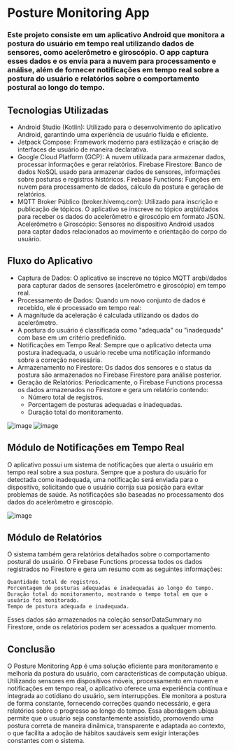 # Posture Monitoring App

### Este projeto consiste em um aplicativo Android que monitora a postura do usuário em tempo real utilizando dados de sensores, como acelerômetro e giroscópio. O app captura esses dados e os envia para a nuvem para processamento e análise, além de fornecer notificações em tempo real sobre a postura do usuário e relatórios sobre o comportamento postural ao longo do tempo.
## Tecnologias Utilizadas

-  Android Studio (Kotlin): Utilizado para o desenvolvimento do aplicativo Android, garantindo uma experiência de usuário fluída e eficiente.
- Jetpack Compose: Framework moderno para estilização e criação de interfaces de usuário de maneira declarativa.
- Google Cloud Platform (GCP): A nuvem utilizada para armazenar dados, processar informações e gerar relatórios.
        Firebase Firestore: Banco de dados NoSQL usado para armazenar dados de sensores, informações sobre posturas e registros históricos.
        Firebase Functions: Funções em nuvem para processamento de dados, cálculo da postura e geração de relatórios.
- MQTT Broker Público (broker.hivemq.com): Utilizado para inscrição e publicação de tópicos. O aplicativo se inscreve no tópico arqbi/dados para receber os dados do acelerômetro e giroscópio em formato JSON.
    Acelerômetro e Giroscópio: Sensores no dispositivo Android usados para captar dados relacionados ao movimento e orientação do corpo do usuário.

## Fluxo do Aplicativo

- Captura de Dados: O aplicativo se inscreve no tópico MQTT arqbi/dados para capturar dados de sensores (acelerômetro e giroscópio) em tempo real.
- Processamento de Dados: Quando um novo conjunto de dados é recebido, ele é processado em tempo real:
- A magnitude da aceleração é calculada utilizando os dados do acelerômetro.
-  A postura do usuário é classificada como "adequada" ou "inadequada" com base em um critério predefinido.
- Notificações em Tempo Real: Sempre que o aplicativo detecta uma postura inadequada, o usuário recebe uma notificação informando sobre a correção necessária.
- Armazenamento no Firestore: Os dados dos sensores e o status da postura são armazenados no Firebase Firestore para análise posterior.
- Geração de Relatórios: Periodicamente, o Firebase Functions processa os dados armazenados no Firestore e gera um relatório contendo:
     - Número total de registros.
     - Porcentagem de posturas adequadas e inadequadas.
     -  Duração total do monitoramento.
 
  
![image](https://github.com/user-attachments/assets/64c8e532-9259-4264-98ca-cb43662e7ad5)  ![image](https://github.com/user-attachments/assets/32e0d063-3d04-4496-99f6-88f9de398366)


## Módulo de Notificações em Tempo Real

O aplicativo possui um sistema de notificações que alerta o usuário em tempo real sobre a sua postura. Sempre que a postura do usuário for detectada como inadequada, uma notificação será enviada para o dispositivo, solicitando que o usuário corrija sua posição para evitar problemas de saúde. As notificações são baseadas no processamento dos dados do acelerômetro e giroscópio.

![image](https://github.com/user-attachments/assets/8fcab2b3-3052-421c-9007-d162cf32dcf2)


## Módulo de Relatórios

O sistema também gera relatórios detalhados sobre o comportamento postural do usuário. O Firebase Functions processa todos os dados registrados no Firestore e gera um resumo com as seguintes informações:

    Quantidade total de registros.
    Porcentagem de posturas adequadas e inadequadas ao longo do tempo.
    Duração total do monitoramento, mostrando o tempo total em que o usuário foi monitorado.
    Tempo de postura adequada e inadequada.

Esses dados são armazenados na coleção sensorDataSummary no Firestore, onde os relatórios podem ser acessados a qualquer momento.


## Conclusão

O Posture Monitoring App é uma solução eficiente para monitoramento e melhoria da postura do usuário, com características de computação ubíqua. Utilizando sensores em dispositivos móveis, processamento em nuvem e notificações em tempo real, o aplicativo oferece uma experiência contínua e integrada ao cotidiano do usuário, sem interrupções. Ele monitora a postura de forma constante, fornecendo correções quando necessário, e gera relatórios sobre o progresso ao longo do tempo. Essa abordagem ubíqua permite que o usuário seja constantemente assistido, promovendo uma postura correta de maneira dinâmica, transparente e adaptada ao contexto, o que facilita a adoção de hábitos saudáveis sem exigir interações constantes com o sistema.

